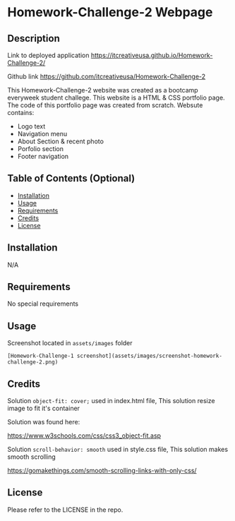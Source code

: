 # Homework-Challenge-2 Webpage

## Description

Link to deployed application
https://itcreativeusa.github.io/Homework-Challenge-2/

Github link 
https://github.com/itcreativeusa/Homework-Challenge-2

This Homework-Challenge-2 website was created as a bootcamp everyweek student challege. This website is a HTML & CSS portfolio page. The code of this portfolio page was created from scratch.
Websute contains: 
- Logo text
- Navigation menu 
- About Section & recent photo 
- Porfolio section
- Footer navigation

## Table of Contents (Optional)

- [Installation](#installation)
- [Usage](#usage)
- [Requirements](#requirements)
- [Credits](#credits)
- [License](#license)

## Installation

N/A

## Requirements

No special requirements

## Usage

Screenshot located in ``` assets/images ``` folder

 
    [Homework-Challenge-1 screenshot](assets/images/screenshot-homework-challenge-2.png)
   

## Credits

Solution ``` object-fit: cover; ``` used in index.html file,
This solution resize image to fit it's container

Solution was found here:

https://www.w3schools.com/css/css3_object-fit.asp

Solution ```scroll-behavior: smooth``` used in style.css file,
This solution makes smooth scrolling

https://gomakethings.com/smooth-scrolling-links-with-only-css/


## License

Please refer to the LICENSE in the repo.




